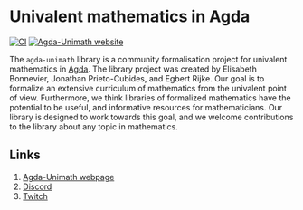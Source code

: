 # Univalent mathematics in Agda

[![CI](https://github.com/UniMath/agda-unimath/actions/workflows/ci.yaml/badge.svg)](https://github.com/UniMath/agda-unimath/actions/workflows/ci.yaml)
[![Agda-Unimath website](https://github.com/UniMath/agda-unimath/actions/workflows/pages.yaml/badge.svg)](https://github.com/UniMath/agda-unimath/actions/workflows/pages.yaml)

The `agda-unimath` library is a community formalisation project for univalent
mathematics in [Agda](https://github.com/agda/agda). The library project was
created by Elisabeth Bonnevier, Jonathan Prieto-Cubides, and Egbert Rijke. Our
goal is to formalize an extensive curriculum of mathematics from the univalent
point of view. Furthermore, we think libraries of formalized mathematics have
the potential to be useful, and informative resources for mathematicians. Our
library is designed to work towards this goal, and we welcome contributions to
the library about any topic in mathematics.

## Links

1. [Agda-Unimath webpage](https://unimath.github.io/agda-unimath/)
2. [Discord](https://discord.gg/Zp2e8hYsuX)
3. [Twitch](https://www.twitch.tv/agdaunimath)
